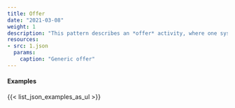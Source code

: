 ```yaml
---
title: Offer
date: "2021-03-08"
weight: 1
description: "This pattern describes an *offer* activity, where one system offers one of its resources for some activity to be conducted by a second system."
resources:
- src: 1.json
  params:
    caption: "Generic offer"
---
```


#### Examples
{{< list_json_examples_as_ul >}}